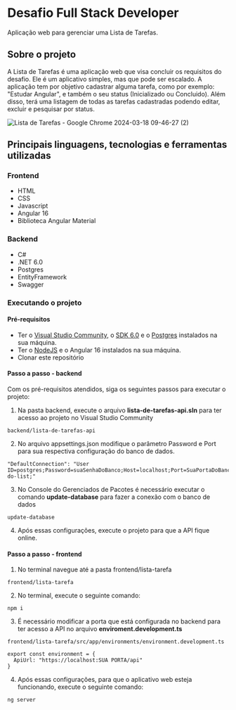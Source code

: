 # Desafio Full Stack Developer
Aplicação web para gerenciar uma Lista de Tarefas.

## Sobre o projeto
A Lista de Tarefas é uma aplicação web que visa concluir os requisitos do desafio. Ele é um aplicativo simples, mas que pode ser escalado.
A aplicação tem por objetivo cadastrar alguma tarefa, como por exemplo: "Estudar Angular", e também o seu status (Inicializado ou Concluido). Além disso, terá uma listagem de todas as tarefas cadastradas podendo editar, excluir e pesquisar por status.

![Lista de Tarefas - Google Chrome 2024-03-18 09-46-27 (2)](https://github.com/jefersonjunio/lista-de-tarefas-keevo/assets/103046781/781d70b3-36f6-486b-a5a9-86dd7875bc8d)


## Principais linguagens, tecnologias e ferramentas utilizadas

### Frontend
- HTML
- CSS
- Javascript
- Angular 16
- Biblioteca Angular Material

### Backend
- C#
- .NET 6.0
- Postgres
- EntityFramework
- Swagger

### Executando o projeto

#### Pré-requisitos
- Ter o [Visual Studio Community](https://visualstudio.microsoft.com/pt-br/vs/community/), o [SDK 6.0](https://dotnet.microsoft.com/pt-br/download/dotnet/6.0) e o [Postgres](https://www.enterprisedb.com/downloads/postgres-postgresql-downloads) instalados na sua máquina.
- Ter o [NodeJS](https://nodejs.org/en/download) e o Angular 16 instalados na sua máquina.
- Clonar este repositório

#### Passo a passo - backend
Com os pré-requisitos atendidos, siga os seguintes passos para executar o projeto:

1. Na pasta backend, execute o arquivo **lista-de-tarefas-api.sln** para ter acesso ao projeto no Visual Studio Community
```
backend/lista-de-tarefas-api
```

2. No arquivo appsettings.json modifique o parâmetro Password e Port para sua respectiva configuração do banco de dados. 
```
"DefaultConnection": "User ID=postgres;Password=suaSenhaDoBanco;Host=localhost;Port=SuaPortaDoBanco;Database=to-do-list;"
```

3. No Console do Gerenciados de Pacotes é necessário executar o comando **update-database** para fazer a conexão com o banco de dados 
```
update-database
```

4. Após essas configurações, execute o projeto para que a API fique online.

#### Passo a passo - frontend

1. No terminal navegue até a pasta frontend/lista-tarefa
```
frontend/lista-tarefa
```

2. No terminal, execute o seguinte comando: 
```
npm i
```

3. É necessário modificar a porta que está configurada no backend para ter acesso a API no arquivo **enviroment.development.ts**
```
frontend/lista-tarefa/src/app/environments/environment.development.ts
```
```
export const environment = {
  ApiUrl: "https://localhost:SUA PORTA/api"
}
```

4. Após essas configurações, para que o aplicativo web esteja funcionando, execute o seguinte comando:
```
ng server
```
